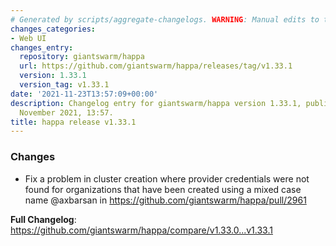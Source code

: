 ```yaml
---
# Generated by scripts/aggregate-changelogs. WARNING: Manual edits to this files will be overwritten.
changes_categories:
- Web UI
changes_entry:
  repository: giantswarm/happa
  url: https://github.com/giantswarm/happa/releases/tag/v1.33.1
  version: 1.33.1
  version_tag: v1.33.1
date: '2021-11-23T13:57:09+00:00'
description: Changelog entry for giantswarm/happa version 1.33.1, published on 23
  November 2021, 13:57.
title: happa release v1.33.1
---
```


### Changes

* Fix a problem in cluster creation where provider credentials were not found for organizations that have been created using a mixed case name @axbarsan in https://github.com/giantswarm/happa/pull/2961


**Full Changelog**: https://github.com/giantswarm/happa/compare/v1.33.0...v1.33.1
